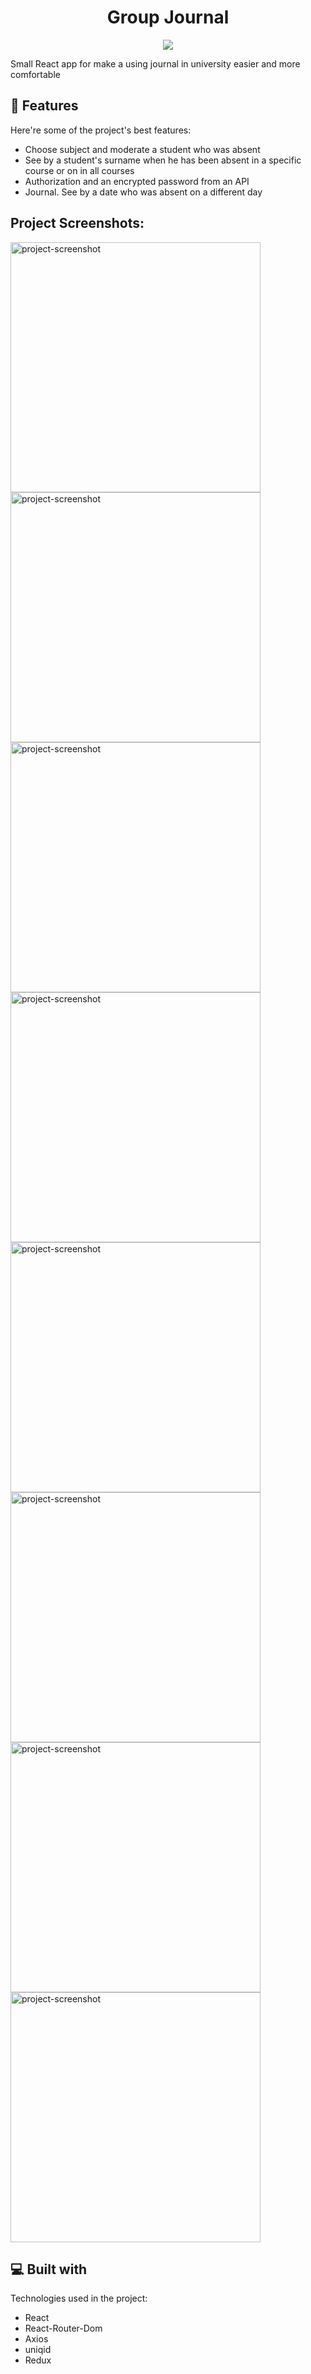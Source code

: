 <h1 align="center" id="title">Group Journal</h1>

<p align="center"><img src="https://socialify.git.ci/MyGroupJournal/journal/image?description=1&descriptionEditable=Simple%20way%20to%20moderate&font=Source%20Code%20Pro&name=1&owner=1&pattern=Overlapping%20Hexagons&theme=Dark"></p>

<p id="description">Small React app for make a using journal in university easier and more comfortable</p>


<h2>🧐 Features</h2>

Here're some of the project's best features:

*   Choose subject and moderate a student who was absent
*   See by a student's surname when he has been absent in a specific course or on in all courses
*   Authorization and an encrypted password from an API
*   Journal. See by a date who was absent on a different day

<h2>Project Screenshots:</h2>

<img src="https://iili.io/J0pXYBa.md.png" alt="project-screenshot" width="400" height="400/">

<img src="https://iili.io/J0pXVIt.md.png" alt="project-screenshot" width="400" height="400/">

<img src="https://iili.io/J0pXi4j.md.png" alt="project-screenshot" width="400" height="400/">

<img src="https://iili.io/J0pXpZF.md.png)" alt="project-screenshot" width="400" height="400/">

<img src="https://iili.io/J0pXpZF.md.png" alt="project-screenshot" width="400" height="400/">

<img src="https://iili.io/J0phOoF.md.png" alt="project-screenshot" width="400" height="400/">

<img src="https://iili.io/J0pj3iu.md.png" alt="project-screenshot" width="400" height="400/">

<img src="https://iili.io/J0pjcRp.md.png" alt="project-screenshot" width="400" height="400/">


<h2>💻 Built with</h2>

Technologies used in the project:

*   React
*   React-Router-Dom
*   Axios
*   uniqid
*   Redux
